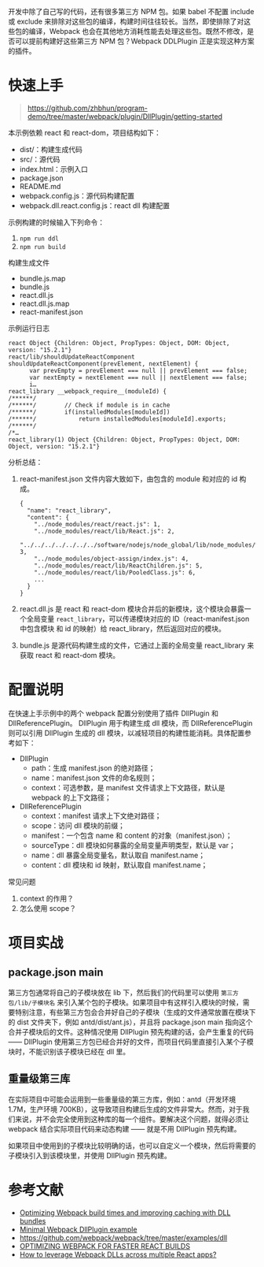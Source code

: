开发中除了自己写的代码，还有很多第三方 NPM 包。如果 babel 不配置 include 或 exclude 来排除对这些包的编译，构建时间往往较长。当然，即使排除了对这些包的编译，Webpack 也会在其他地方消耗性能去处理这些包。既然不修改，是否可以提前构建好这些第三方 NPM 包？Webpack DDLPlugin 正是实现这种方案的插件。

# 快速上手
> https://github.com/zhbhun/program-demo/tree/master/webpack/plugin/DllPlugin/getting-started

本示例依赖 react 和 react-dom，项目结构如下：

- dist/：构建生成代码
- src/：源代码
- index.html：示例入口
- package.json
- README.md
- webpack.config.js：源代码构建配置
- webpack.dll.react.config.js：react dll 构建配置

示例构建的时候输入下列命令：

1. `npm run ddl`
2. `npm run build`

构建生成文件

- bundle.js.map
- bundle.js
- react.dll.js
- react.dll.js.map
- react-manifest.json

示例运行日志

```
react Object {Children: Object, PropTypes: Object, DOM: Object, version: "15.2.1"}
react/lib/shouldUpdateReactComponent shouldUpdateReactComponent(prevElement, nextElement) {
	  var prevEmpty = prevElement === null || prevElement === false;
	  var nextEmpty = nextElement === null || nextElement === false;
	  i…
react_library __webpack_require__(moduleId) {
/******/
/******/ 		// Check if module is in cache
/******/ 		if(installedModules[moduleId])
/******/ 			return installedModules[moduleId].exports;
/******/
/*…
react_library(1) Object {Children: Object, PropTypes: Object, DOM: Object, version: "15.2.1"}
```

分析总结：

1. react-manifest.json 文件内容大致如下，由包含的 module 和对应的 id 构成。

    ```
    {
      "name": "react_library",
      "content": {
        "../node_modules/react/react.js": 1,
        "../node_modules/react/lib/React.js": 2,
        "../../../../../../../software/nodejs/node_global/lib/node_modules/webpack/node_modules/process/browser.js": 3,
        "../node_modules/object-assign/index.js": 4,
        "../node_modules/react/lib/ReactChildren.js": 5,
        "../node_modules/react/lib/PooledClass.js": 6,
        ...
      }
    }
    ```

2. react.dll.js 是 react 和 react-dom 模块合并后的新模块，这个模块会暴露一个全局变量 `react_library`，可以传递模块对应的 ID（react-manifest.json中包含模块 和 id 的映射）给 react_library，然后返回对应的模块。
3. bundle.js 是源代码构建生成的文件，它通过上面的全局变量 react_library 来获取 react 和 react-dom 模块。

# 配置说明
在快速上手示例中的两个 webpack 配置分别使用了插件 DllPlugin 和 DllReferencePlugin。 DllPlugin 用于构建生成 dll 模块，而 DllReferencePlugin 则可以引用 DllPlugin 生成的 dll 模块，以减轻项目的构建性能消耗。具体配置参考如下：

- DllPlugin
    - path：生成 manifest.json 的绝对路径；
    - name：manifest.json 文件的命名规则；
    - context：可选参数，是 manifest 文件请求上下文路径，默认是 webpack 的上下文路径；
- DllReferencePlugin
    - context：manifest 请求上下文绝对路径；
    - scope：访问 dll 模块的前缀；
    - manifest：一个包含 name 和 content 的对象（manifest.json）；
    - sourceType：dll 模块如何暴露的全局变量声明类型，默认是 var；
    - name：dll 暴露全局变量名，默认取自 manifest.name；
    - content：dll 模块和 id 映射，默认取自 manifest.name；

常见问题

1. context 的作用？
2. 怎么使用 scope？

# 项目实战
## package.json main
第三方包通常将自己的子模块放在 lib 下，然后我们的代码里可以使用 `第三方包/lib/子模块名` 来引入某个包的子模块。如果项目中有这样引入模块的时候，需要特别注意，有些第三方包会合并好自己的子模块（生成的文件通常放置在模块下的 dist 文件夹下，例如 antd/dist/ant.js），并且将 package.json main 指向这个合并子模块后的文件。这种情况使用 DllPlugin 预先构建的话，会产生重复的代码 —— DllPlugin 使用第三方包已经合并好的文件，而项目代码里直接引入某个子模块时，不能识别该子模块已经在 dll 里。

## 重量级第三库
在实际项目中可能会运用到一些重量级的第三方库，例如：antd（开发环境 1.7M，生产环境 700KB），这导致项目构建后生成的文件非常大。然而，对于我们来说，并不会完全使用到这种库的每一个组件。要解决这个问题，就得必须让 webpack 结合实际项目代码来动态构建 —— 就是不用 DllPlugin 预先构建。

如果项目中使用到的子模块比较明确的话，也可以自定义一个模块，然后将需要的子模块引入到该模块里，并使用 DllPlugin 预先构建。

# 参考文献
- [Optimizing Webpack build times and improving caching with DLL bundles](https://robertknight.github.io/posts/webpack-dll-plugins/)
- [Minimal Webpack DllPlugin example](https://gist.github.com/robertknight/058a194f45e77ff95fcd)
- https://github.com/webpack/webpack/tree/master/examples/dll
- [OPTIMIZING WEBPACK FOR FASTER REACT BUILDS](http://engineering.invisionapp.com/post/optimizing-webpack/)
- [How to leverage Webpack DLLs across multiple React apps?](http://stackoverflow.com/questions/33638075/how-to-leverage-webpack-dlls-across-multiple-react-apps)
